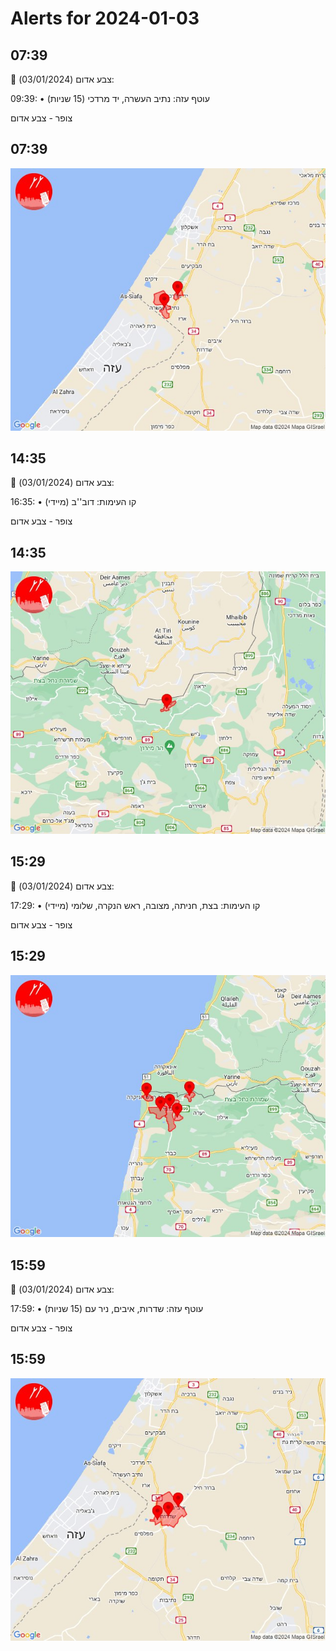 # Alerts for 2024-01-03

## 07:39

🔴 צבע אדום (03/01/2024):

09:39:
• עוטף עזה: נתיב העשרה, יד מרדכי (15 שניות)

צופר - צבע אדום

## 07:39

![Photo](images/18790.jpg)

## 14:35

🔴 צבע אדום (03/01/2024):

16:35:
• קו העימות: דוב''ב (מיידי)

צופר - צבע אדום

## 14:35

![Photo](images/18792.jpg)

## 15:29

🔴 צבע אדום (03/01/2024):

17:29:
• קו העימות: בצת, חניתה, מצובה, ראש הנקרה, שלומי (מיידי)

צופר - צבע אדום

## 15:29

![Photo](images/18794.jpg)

## 15:59

🔴 צבע אדום (03/01/2024):

17:59:
• עוטף עזה: שדרות, איבים, ניר עם (15 שניות)

צופר - צבע אדום

## 15:59

![Photo](images/18796.jpg)

